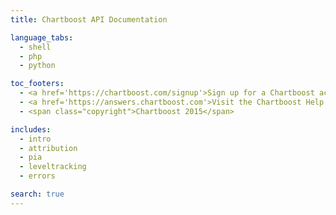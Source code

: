 ```yaml
---
title: Chartboost API Documentation

language_tabs:
  - shell
  - php
  - python

toc_footers:
  - <a href='https://chartboost.com/signup'>Sign up for a Chartboost account</a>
  - <a href='https://answers.chartboost.com'>Visit the Chartboost Help Site</a>
  - <span class="copyright">Chartboost 2015</span>

includes:
  - intro
  - attribution
  - pia
  - leveltracking
  - errors

search: true
---
```

